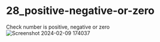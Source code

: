# 28_positive-negative-or-zero
 Check number is positive, negative or zero
![Screenshot 2024-02-09 174037](https://github.com/Jeel1312/28_positive-negative-or-zero/assets/153166867/d102f07e-b5b7-412e-af34-bdaa630c5f0f)
